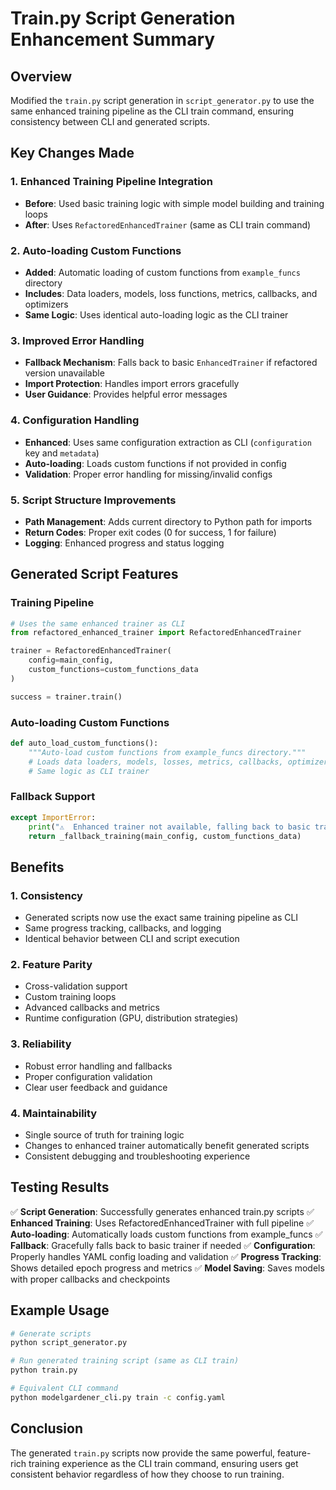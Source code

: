 # Train.py Script Generation Enhancement Summary

## Overview
Modified the `train.py` script generation in `script_generator.py` to use the same enhanced training pipeline as the CLI train command, ensuring consistency between CLI and generated scripts.

## Key Changes Made

### 1. Enhanced Training Pipeline Integration
- **Before**: Used basic training logic with simple model building and training loops
- **After**: Uses `RefactoredEnhancedTrainer` (same as CLI train command)

### 2. Auto-loading Custom Functions
- **Added**: Automatic loading of custom functions from `example_funcs` directory
- **Includes**: Data loaders, models, loss functions, metrics, callbacks, and optimizers
- **Same Logic**: Uses identical auto-loading logic as the CLI trainer

### 3. Improved Error Handling
- **Fallback Mechanism**: Falls back to basic `EnhancedTrainer` if refactored version unavailable
- **Import Protection**: Handles import errors gracefully
- **User Guidance**: Provides helpful error messages

### 4. Configuration Handling
- **Enhanced**: Uses same configuration extraction as CLI (`configuration` key and `metadata`)
- **Auto-loading**: Loads custom functions if not provided in config
- **Validation**: Proper error handling for missing/invalid configs

### 5. Script Structure Improvements
- **Path Management**: Adds current directory to Python path for imports
- **Return Codes**: Proper exit codes (0 for success, 1 for failure)
- **Logging**: Enhanced progress and status logging

## Generated Script Features

### Training Pipeline
```python
# Uses the same enhanced trainer as CLI
from refactored_enhanced_trainer import RefactoredEnhancedTrainer

trainer = RefactoredEnhancedTrainer(
    config=main_config,
    custom_functions=custom_functions_data
)

success = trainer.train()
```

### Auto-loading Custom Functions
```python
def auto_load_custom_functions():
    """Auto-load custom functions from example_funcs directory."""
    # Loads data loaders, models, losses, metrics, callbacks, optimizers
    # Same logic as CLI trainer
```

### Fallback Support
```python
except ImportError:
    print("⚠️  Enhanced trainer not available, falling back to basic trainer...")
    return _fallback_training(main_config, custom_functions_data)
```

## Benefits

### 1. **Consistency**
- Generated scripts now use the exact same training pipeline as CLI
- Same progress tracking, callbacks, and logging
- Identical behavior between CLI and script execution

### 2. **Feature Parity**
- Cross-validation support
- Custom training loops
- Advanced callbacks and metrics
- Runtime configuration (GPU, distribution strategies)

### 3. **Reliability**
- Robust error handling and fallbacks
- Proper configuration validation
- Clear user feedback and guidance

### 4. **Maintainability**
- Single source of truth for training logic
- Changes to enhanced trainer automatically benefit generated scripts
- Consistent debugging and troubleshooting experience

## Testing Results

✅ **Script Generation**: Successfully generates enhanced train.py scripts
✅ **Enhanced Training**: Uses RefactoredEnhancedTrainer with full pipeline
✅ **Auto-loading**: Automatically loads custom functions from example_funcs
✅ **Fallback**: Gracefully falls back to basic trainer if needed
✅ **Configuration**: Properly handles YAML config loading and validation
✅ **Progress Tracking**: Shows detailed epoch progress and metrics
✅ **Model Saving**: Saves models with proper callbacks and checkpoints

## Example Usage

```bash
# Generate scripts
python script_generator.py

# Run generated training script (same as CLI train)
python train.py

# Equivalent CLI command
python modelgardener_cli.py train -c config.yaml
```

## Conclusion

The generated `train.py` scripts now provide the same powerful, feature-rich training experience as the CLI train command, ensuring users get consistent behavior regardless of how they choose to run training.
